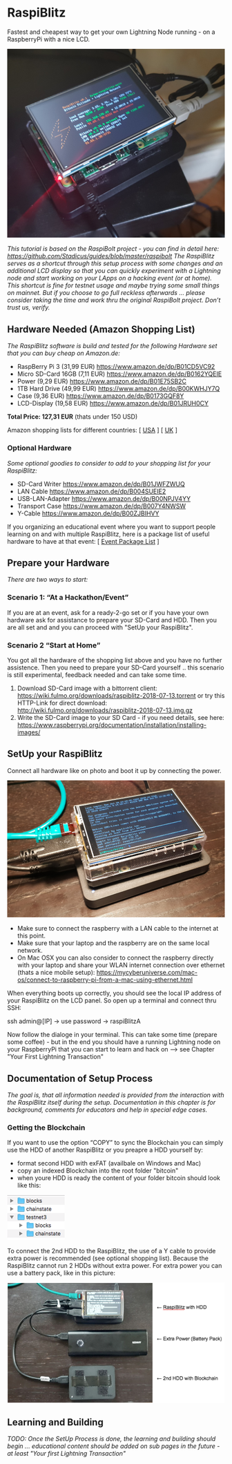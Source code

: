 # RaspiBlitz

Fastest and cheapest way to get your own Lightning Node running - on a RaspberryPi with a nice LCD.

![RaspiBlitz](images/raspiblitz.jpg)

*This tutorial is based on the RaspiBolt project - you can find in detail here: https://github.com/Stadicus/guides/blob/master/raspibolt The RaspiBlitz serves as a shortcut through this setup process with some changes and an additional LCD display so that you can quickly experiment with a Lightning node and start working on your LApps on a hacking event (or at home). This shortcut is fine for testnet usage and maybe trying some small things on mainnet. But if you choose to go full reckless afterwards … please consider taking the time and work thru the original RaspiBolt project. Don’t trust us, verify.* 


## Hardware Needed (Amazon Shopping List)

*The RaspiBlitz software is build and tested for the following Hardware set that you can buy cheap on Amazon.de:* 

* RaspBerry Pi 3 (31,99 EUR) https://www.amazon.de/dp/B01CD5VC92
* Micro SD-Card 16GB (7,11 EUR) https://www.amazon.de/dp/B0162YQEIE
* Power (9,29 EUR) https://www.amazon.de/dp/B01E75SB2C
* 1TB Hard Drive (49,99 EUR) https://www.amazon.de/dp/B00KWHJY7Q
* Case (9,36 EUR) https://www.amazon.de/dp/B0173GQF8Y
* LCD-Display (19,58 EUR) https://www.amazon.de/dp/B01JRUH0CY

**Total Price: 127,31 EUR** (thats under 150 USD)

Amazon shopping lists for different countries:
[ [USA](shoppinglist_usa.md) ] [ [UK](shoppinglist_uk.md) ]

### Optional Hardware

*Some optional goodies to consider to add to your shopping list for your RaspiBlitz:*

* SD-Card Writer https://www.amazon.de/dp/B01JWFZWUQ
* LAN Cable https://www.amazon.de/dp/B004SUEIE2
* USB-LAN-Adapter https://www.amazon.de/dp/B00NPJV4YY
* Transport Case https://www.amazon.de/dp/B007Y4NWSW
* Y-Cable https://www.amazon.de/dp/B00ZJBIHVY

If you organizing an educational event where you want to support people learning on and with multiple RaspiBlitz, here is a package list of useful hardware to have at that event: [ [Event Package List](shoppinglist_event.md) ]


## Prepare your Hardware

*There are two ways to start:*

### Scenario 1: “At a Hackathon/Event”
If you are at an event, ask for a ready-2-go set or if you have your own hardware ask for assistance to prepare your SD-Card and HDD. Then you are all set and and you can proceed with "SetUp your RaspiBlitz".

### Scenario 2 “Start at Home”
You got all the hardware of the shopping list above and you have no further assistence. Then you need to prepare your SD-Card yourself .. this scenario is still experimental, feedback needed and can take some time. 

1. Download SD-Card image with a bittorrent client:
https://wiki.fulmo.org/downloads/raspiblitz-2018-07-13.torrent
or try this HTTP-Link for direct download:
http://wiki.fulmo.org/downloads/raspiblitz-2018-07-13.img.gz 
2. Write the SD-Card image to your SD Card - if you need details, see here:
https://www.raspberrypi.org/documentation/installation/installing-images/


## SetUp your RaspiBlitz

Connect all hardware like on photo and boot it up by connecting the power.

![HardwareSetup](images/hardwaresetup.jpg)

* Make sure to connect the raspberry with a LAN cable to the internet at this point.
* Make sure that your laptop and the raspberry are on the same local network.
* On Mac OSX you can also consider to connect the raspberry directly with your laptop and share your WLAN internet connection over ethernet (thats a nice mobile setup): https://mycyberuniverse.com/mac-os/connect-to-raspberry-pi-from-a-mac-using-ethernet.html

When everything boots up correctly, you should see the local IP address of your RaspiBlitz on the LCD panel. So open up a terminal and connect thru SSH:

ssh admin@[IP] → use password → raspiBlitzA

Now follow the dialoge in your terminal. This can take some time (prepare some coffee) - but in the end you should have a running Lightning node on your RaspberryPi that you can start to learn and hack on --> see Chapter "Your First Lightning Transaction"

## Documentation of Setup Process

*The goal is, that all information needed is provided from the interaction with the RaspiBlitz itself during the setup. Documentation in this chapter is for background, comments for educators and help in special edge cases.*

### Getting the Blockchain

If you want to use the option “COPY” to sync the Blockchain you can simply use the HDD of another RaspiBlitz or you preapre a HDD yourself by:

* format second HDD with exFAT (availbale on Windows and Mac)
* copy an indexed Blockchain into the root folder "bitcoin"
* when youre HDD is ready the content of your folder bitcoin should look like this:

![BitcoinFolderData](images/seedhdd.png)

To connect the 2nd HDD to the RaspiBlitz, the use of a Y cable to provide extra power is recommended (see optional shopping list). Because the RaspiBlitz cannot run 2 HDDs without extra power. For extra power you can use a battery pack, like in this picture:

![ExtraPower](images/extrapower.png)

## Learning and Building

*TODO: Once the SetUp Process is done, the learning and building should begin ... educational content should be added on sub pages in the future - at least "Your first Lightning Transaction"*





